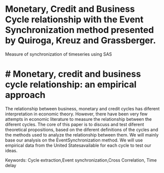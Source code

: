 # Monetary, Credit and Business Cycle relationship with the Event Synchronization method presented by Quiroga, Kreuz and Grassberger.
Measure of synchronization of timeseries using SAS
# # Monetary, credit and business cycle relationship: an empirical approach

The relationship between business, monetary and credit cycles has diferent interpretation in economic theory. However, there have been very few attempts in economic literature to measure the relationship between the diferent cycles.
The core of this paper is to discuss and test diferent theoretical propositions, based on the diferent definitions of the cycles and the methods used to analyze the relationship between them. We will mainly base our analysis on the EventSynchronization method. We will use empirical data from the United Statesavailable for each cycle to test our ideas.

Keywords: Cycle extraction,Event synchronization,Cross Correlation, Time delay
